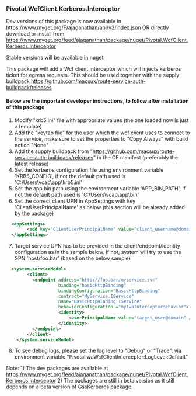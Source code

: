 ### Pivotal.WcfClient.Kerberos.Interceptor
Dev versions of this package is now available in https://www.myget.org/F/ajaganathan/api/v3/index.json OR directly download or install from https://www.myget.org/feed/ajaganathan/package/nuget/Pivotal.WcfClient.Kerberos.Interceptor

Stable versions will be available in nuget

This package will add a Wcf client interceptor which will injects kerberos ticket for egress requests. This should be used together with the supply buildpack https://github.com/macsux/route-service-auth-buildpack/releases

#### Below are the important developer instructions, to follow after installation of this package

1. Modify "krb5.ini" file with appropriate values (the one loaded now is just a template)
2. Add the "keytab file" for the user which the wcf client uses to connect to the service, make sure to set the properties to "Copy Always" with build action "None"
3. Add the supply buildpack from "https://github.com/macsux/route-service-auth-buildpack/releases" in the CF manifest (preferably the latest release)
4. Set the kerberos configuration file using environment variable 'KRB5_CONFIG', if not the default path used is 'C:\Users\vcap\app\krb5.ini'
5. Set the app bin path using the environment variable 'APP_BIN_PATH', if not the default path used is 'C:\Users\vcap\app\bin'
6. Set the correct client UPN in AppSettings with key 'ClientUserPrincipalName' as below (this section will be already added by the package)
```xml
  <appSettings>
		<add key="ClientUserPrincipalName" value="client_username@domain" />
  </appSettings>
```
7. Target service UPN has to be provided in the client/endpoint/identity configuration as in the sample below. If not, system will try to use the SPN 'host/foo.bar' (based on the below sample)
```xml
  <system.serviceModel>
		<client>
		  <endpoint address="http://foo.bar/myservice.svc" 
					binding="basicHttpBinding" 
					bindingConfiguration="BasicHttpBinding" 
					contract="MyService.IService" 
					name="BasicHttpBinding_IService"
					behaviorConfiguration ="myIwaInterceptorBehavior">
					<identity>
						<userPrincipalName value="target_user@domain" />
					</identity>
		  </endpoint>
		</client>
	</system.serviceModel>
  ```
8. To see debug logs, please set the log level to "Debug" or "Trace", via environment variable "PivotalIwaWcfClientInterceptor:LogLevel:Default" 

Note: 1) The dev packages are available at https://www.myget.org/feed/ajaganathan/package/nuget/Pivotal.WcfClient.Kerberos.Interceptor
      2) The packages are still in beta version as it still depends on a beta version of GssKerberos package.
